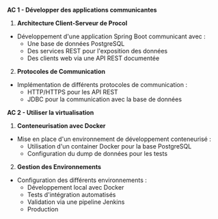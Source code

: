 **AC 1 - Développer des applications communicantes**

1. **Architecture Client-Serveur de Procol**
* Développement d'une application Spring Boot communicant avec :
  * Une base de données PostgreSQL
  * Des services REST pour l'exposition des données
  * Des clients web via une API REST documentée

2. **Protocoles de Communication**
* Implémentation de différents protocoles de communication :
  * HTTP/HTTPS pour les API REST
  * JDBC pour la communication avec la base de données

**AC 2 - Utiliser la virtualisation**

1. **Conteneurisation avec Docker**
* Mise en place d'un environnement de développement conteneurisé :
  * Utilisation d'un container Docker pour la base PostgreSQL
  * Configuration du dump de données pour les tests

2. **Gestion des Environnements**
* Configuration des différents environnements :
  * Développement local avec Docker
  * Tests d'intégration automatisés
  * Validation via une pipeline Jenkins
  * Production
